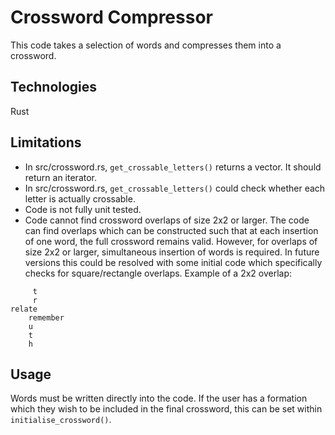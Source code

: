 # Crossword Compressor

This code takes a selection of words and compresses them into a crossword.

## Technologies

Rust

## Limitations

* In src/crossword.rs, `get_crossable_letters()` returns a vector. It should return an iterator.
* In src/crossword.rs, `get_crossable_letters()` could check whether each letter is actually crossable.
* Code is not fully unit tested.
* Code cannot find crossword overlaps of size 2x2 or larger. The code can find overlaps which can be constructed such that at each insertion of one word, the full crossword remains valid. However, for overlaps of size 2x2 or larger, simultaneous insertion of words is required. In future versions this could be resolved with some initial code which specifically checks for square/rectangle overlaps. Example of a 2x2 overlap:

```
     t
     r
relate
    remember
    u
    t
    h
```

## Usage

Words must be written directly into the code.
If the user has a formation which they wish to be included in the final crossword, this can be set within
`initialise_crossword()`.

